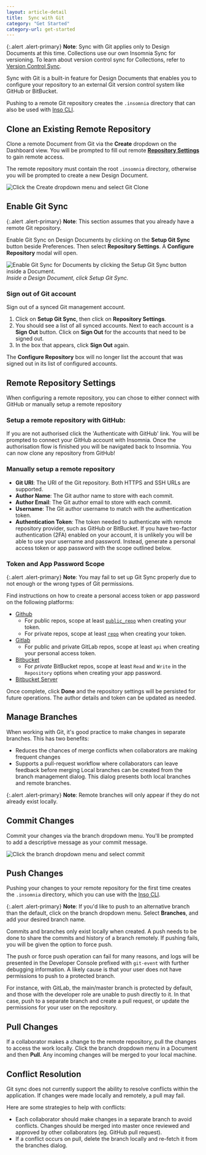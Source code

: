 ```yaml
---
layout: article-detail
title:  Sync with Git
category: "Get Started"
category-url: get-started
---
```


{:.alert .alert-primary}
**Note**: Sync with Git applies only to Design Documents at this time. Collections use our own Insomnia Sync for versioning. To learn about version control sync for Collections, refer to [Version Control Sync](/insomnia/version-control-sync).

Sync with Git is a built-in feature for Design Documents that enables you to configure your repository to an external Git version control system like GitHub or BitBucket.

Pushing to a remote Git repository creates the `.insomnia` directory that can also be used with [Inso CLI](/inso-cli/introduction#data-search-flow).

## Clone an Existing Remote Repository

Clone a remote Document from Git via the **Create** dropdown on the Dashboard view. You will be prompted to fill out remote [**Repository Settings**](#remote-repository-settings) to gain remote access.

The remote repository must contain the root `.insomnia` directory, otherwise you will be prompted to create a new Design Document.

![Click the Create dropdown menu and select Git Clone](/assets/images/git-clone.png)

## Enable Git Sync

{:.alert .alert-primary}
**Note**: This section assumes that you already have a remote Git repository.

Enable Git Sync on Design Documents by clicking on the **Setup Git Sync** button beside Preferences. Then select **Repository Settings**. A **Configure Repository** modal will open.

![Enable Git Sync for Documents by clicking the Setup Git Sync button inside a Document.](/assets/images/document-git-sync.png)
_Inside a Design Document, click Setup Git Sync._

### Sign out of Git account
Sign out of a synced Git management account.  

1. Click on **Setup Git Sync**, then click on **Repository Settings**.  
2. You should see a list of all synced accounts. Next to each account is a **Sign Out** button. Click on **Sign Out** for the accounts that need to be signed out.  
3. In the box that appears, click **Sign Out** again.  

The **Configure Repository** box will no longer list the account that was signed out in its list of configured accounts.

## Remote Repository Settings

When configuring a remote repository, you can chose to either connect with GitHub or manually setup a remote repository

### Setup a remote repository with GitHub:

If you are not authorised click the 'Authenticate with GitHub' link.
You will be prompted to connect your GitHub account with Insomnia.
Once the authorisation flow is finished you will be navigated back to Insomnia.
You can now clone any repository from GitHub!

### Manually setup a remote repository

* **Git URI**: The URI of the Git repository. Both HTTPS and SSH URLs are supported.
* **Author Name**: The Git author name to store with each commit.
* **Author Email**: The Git author email to store with each commit.
* **Username**: The Git author username to match with the authentication token.
* **Authentication Token**: The token needed to authenticate with remote repository provider, such as GitHub or BitBucket. If you have two-factor authentication (2FA) enabled on your account, it is unlikely you will be able to use your username and password. Instead, generate a personal access token or app password with the scope outlined below.

### Token and App Password Scope

{:.alert .alert-primary}
**Note**: You may fail to set up Git Sync properly due to not enough or the wrong types of Git permissions.

Find instructions on how to create a personal access token or app password on the following platforms:

* [Github](https://docs.github.com/en/github/authenticating-to-github/keeping-your-account-and-data-secure/creating-a-personal-access-token)
  * For public repos, scope at least [`public_repo`](https://github.com/settings/tokens/new?description=insomnia-git-sync&scopes=public_repo) when creating your token.
  * For private repos, scope at least [`repo`](https://github.com/settings/tokens/new?description=insomnia-git-sync&scopes=repo) when creating your token.
* [Gitlab](https://docs.gitlab.com/ee/user/profile/personal_access_tokens.html)
  * For public and private GitLab repos, scope at least `api` when creating your personal access token.
* [Bitbucket](https://support.atlassian.com/bitbucket-cloud/docs/app-passwords/)
  * For _private_ BitBucket repos, scope at least `Read` and `Write` in the `Repository` options when creating your app password.
* [Bitbucket Server](https://confluence.atlassian.com/bitbucketserver/personal-access-tokens-939515499.html)

Once complete, click **Done** and the repository settings will be persisted for future operations. The author details and token can be updated as needed.

## Manage Branches

When working with Git, it's good practice to make changes in separate branches. This has two benefits:

* Reduces the chances of merge conflicts when collaborators are making frequent changes
* Supports a pull-request workflow where collaborators can leave feedback before merging
Local branches can be created from the branch management dialog. This dialog presents both local branches and remote branches.

{:.alert .alert-primary}
**Note**: Remote branches will only appear if they do not already exist locally.

## Commit Changes

Commit your changes via the branch dropdown menu. You'll be prompted to add a descriptive message as your commit message.

![Click the branch dropdown menu and select commit](/assets/images/commit-git-sync.png)

## Push Changes

Pushing your changes to your remote repository for the first time creates the `.insomnia` directory, which you can use with the [Inso CLI](/inso-cli/introduction#data-search-flow).

{:.alert .alert-primary}
**Note**: If you'd like to push to an alternative branch than the default, click on the branch dropdown menu. Select **Branches**, and add your desired branch name.

Commits and branches only exist locally when created. A push needs to be done to share the commits and history of a branch remotely. If pushing fails, you will be given the option to force push.

The push or force push operation can fail for many reasons, and logs will be presented in the Developer Console prefixed with `git-event` with further debugging information. A likely cause is that your user does not have permissions to push to a protected branch.

For instance, with GitLab, the main/master branch is protected by default, and those with the developer role are unable to push directly to it. In that case, push to a separate branch and create a pull request, or update the permissions for your user on the repository.

## Pull Changes

If a collaborator makes a change to the remote repository, pull the changes to access the work locally. Click the branch dropdown menu in a Document and then **Pull**. Any incoming changes will be merged to your local machine.

## Conflict Resolution

Git sync does not currently support the ability to resolve conflicts within the application. If changes were made locally and remotely, a pull may fail.

Here are some strategies to help with conflicts:

* Each collaborator should make changes in a separate branch to avoid conflicts. Changes should be merged into master once reviewed and approved by other collaborators (eg. GitHub pull request).
* If a conflict occurs on pull, delete the branch locally and re-fetch it from the branches dialog.

